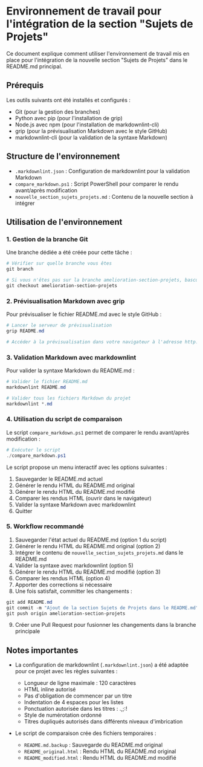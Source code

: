 # Environnement de travail pour l'intégration de la section "Sujets de Projets"

Ce document explique comment utiliser l'environnement de travail mis en place pour l'intégration de la nouvelle section "Sujets de Projets" dans le README.md principal.

## Prérequis

Les outils suivants ont été installés et configurés :

- Git (pour la gestion des branches)
- Python avec pip (pour l'installation de grip)
- Node.js avec npm (pour l'installation de markdownlint-cli)
- grip (pour la prévisualisation Markdown avec le style GitHub)
- markdownlint-cli (pour la validation de la syntaxe Markdown)

## Structure de l'environnement

- `.markdownlint.json` : Configuration de markdownlint pour la validation Markdown
- `compare_markdown.ps1` : Script PowerShell pour comparer le rendu avant/après modification
- `nouvelle_section_sujets_projets.md` : Contenu de la nouvelle section à intégrer

## Utilisation de l'environnement

### 1. Gestion de la branche Git

Une branche dédiée a été créée pour cette tâche :

```powershell
# Vérifier sur quelle branche vous êtes
git branch

# Si vous n'êtes pas sur la branche amelioration-section-projets, basculez dessus
git checkout amelioration-section-projets
```

### 2. Prévisualisation Markdown avec grip

Pour prévisualiser le fichier README.md avec le style GitHub :

```powershell
# Lancer le serveur de prévisualisation
grip README.md

# Accéder à la prévisualisation dans votre navigateur à l'adresse http://localhost:6419/
```

### 3. Validation Markdown avec markdownlint

Pour valider la syntaxe Markdown du README.md :

```powershell
# Valider le fichier README.md
markdownlint README.md

# Valider tous les fichiers Markdown du projet
markdownlint *.md
```

### 4. Utilisation du script de comparaison

Le script `compare_markdown.ps1` permet de comparer le rendu avant/après modification :

```powershell
# Exécuter le script
./compare_markdown.ps1
```

Le script propose un menu interactif avec les options suivantes :
1. Sauvegarder le README.md actuel
2. Générer le rendu HTML du README.md original
3. Générer le rendu HTML du README.md modifié
4. Comparer les rendus HTML (ouvrir dans le navigateur)
5. Valider la syntaxe Markdown avec markdownlint
6. Quitter

### 5. Workflow recommandé

1. Sauvegarder l'état actuel du README.md (option 1 du script)
2. Générer le rendu HTML du README.md original (option 2)
3. Intégrer le contenu de `nouvelle_section_sujets_projets.md` dans le README.md
4. Valider la syntaxe avec markdownlint (option 5)
5. Générer le rendu HTML du README.md modifié (option 3)
6. Comparer les rendus HTML (option 4)
7. Apporter des corrections si nécessaire
8. Une fois satisfait, committer les changements :

```powershell
git add README.md
git commit -m "Ajout de la section Sujets de Projets dans le README.md"
git push origin amelioration-section-projets
```

9. Créer une Pull Request pour fusionner les changements dans la branche principale

## Notes importantes

- La configuration de markdownlint (`.markdownlint.json`) a été adaptée pour ce projet avec les règles suivantes :
  - Longueur de ligne maximale : 120 caractères
  - HTML inline autorisé
  - Pas d'obligation de commencer par un titre
  - Indentation de 4 espaces pour les listes
  - Ponctuation autorisée dans les titres : .,;:!
  - Style de numérotation ordonné
  - Titres dupliqués autorisés dans différents niveaux d'imbrication

- Le script de comparaison crée des fichiers temporaires :
  - `README.md.backup` : Sauvegarde du README.md original
  - `README_original.html` : Rendu HTML du README.md original
  - `README_modified.html` : Rendu HTML du README.md modifié